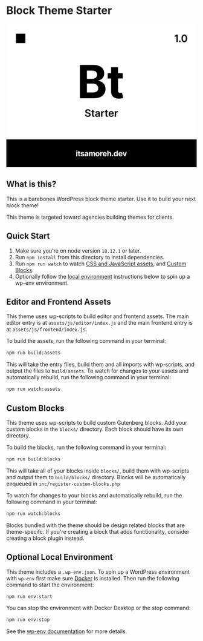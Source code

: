 # Block Theme Starter

![Theme screenshot](screenshot.png)

## What is this?

This is a barebones WordPress block theme starter. Use it to build your next
block theme!

This theme is targeted toward agencies building themes for clients.

## Quick Start

1. Make sure you're on node version `18.12.1` or later.
1. Run `npm install` from this directory to install dependencies.
1. Run `npm run watch` to watch
   [CSS and JavaScript assets](#editor-and-frontend-assets), and
   [Custom Blocks](#custom-blocks).
1. Optionally follow the [local environment](#optional-local-environment)
   instructions below to spin up a wp-env environment.

## Editor and Frontend Assets

This theme uses wp-scripts to build editor and frontend assets. The main editor
entry is at `assets/js/editor/index.js` and the main frontend entry is at
`assets/js/frontend/index.js`.

To build the assets, run the following command in your terminal:

```bash
npm run build:assets
```

This will take the entry files, build them and all imports with wp-scripts, and
output the files to `build/assets`. To watch for changes to your assets and
automatically rebuild, run the following command in your terminal:

```bash
npm run watch:assets
```

## Custom Blocks

This theme uses wp-scripts to build custom Gutenberg blocks. Add your custom
blocks in the `blocks/` directory. Each block should have its own directory.

To build the blocks, run the following command in your terminal:

```bash
npm run build:blocks
```

This will take all of your blocks inside `blocks/`, build them with wp-scripts
and output them to `build/blocks/` directory. Blocks will be automatically
enqueued in `inc/register-custom-blocks.php`

To watch for changes to your blocks and automatically rebuild, run the following
command in your terminal:

```bash
npm run watch:blocks
```

Blocks bundled with the theme should be design related blocks that are
theme-specifc. If you're creating a block that adds functionality, consider
creating a block plugin instead.

## Optional Local Environment

This theme includes a `.wp-env.json`. To spin up a WordPress environment with
`wp-env` first make sure
[Docker](https://www.docker.com/products/docker-desktop/) is installed.
Then run the following command to start the environment:

```bash
npm run env:start
```

You can stop the environment with Docker Desktop or the stop command:

```bash
npm run env:stop
```

See the
[wp-env documentation](https://developer.wordpress.org/block-editor/reference-guides/packages/packages-env/#installation)
for more details.
